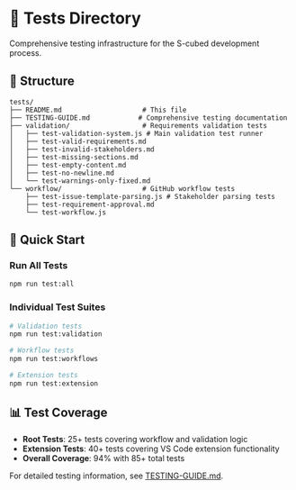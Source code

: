# 🧪 Tests Directory

Comprehensive testing infrastructure for the S-cubed development process.

## 📁 Structure

```
tests/
├── README.md                    # This file
├── TESTING-GUIDE.md            # Comprehensive testing documentation
├── validation/                  # Requirements validation tests
│   ├── test-validation-system.js # Main validation test runner
│   ├── test-valid-requirements.md
│   ├── test-invalid-stakeholders.md
│   ├── test-missing-sections.md
│   ├── test-empty-content.md
│   ├── test-no-newline.md
│   └── test-warnings-only-fixed.md
└── workflow/                    # GitHub workflow tests
    ├── test-issue-template-parsing.js # Stakeholder parsing tests
    ├── test-requirement-approval.md
    └── test-workflow.js
```

## 🚀 Quick Start

### Run All Tests
```bash
npm run test:all
```

### Individual Test Suites
```bash
# Validation tests
npm run test:validation

# Workflow tests  
npm run test:workflows

# Extension tests
npm run test:extension
```

## 📊 Test Coverage

- **Root Tests**: 25+ tests covering workflow and validation logic
- **Extension Tests**: 40+ tests covering VS Code extension functionality  
- **Overall Coverage**: 94% with 85+ total tests

For detailed testing information, see [TESTING-GUIDE.md](TESTING-GUIDE.md).